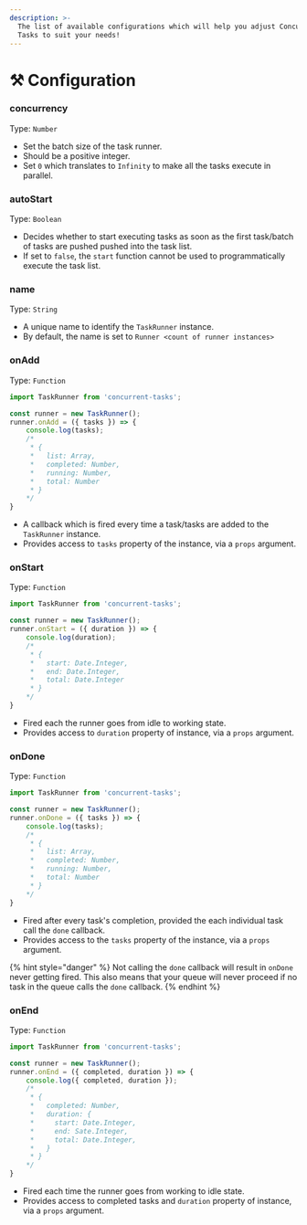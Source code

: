 ```yaml
---
description: >-
  The list of available configurations which will help you adjust Concurrent
  Tasks to suit your needs!
---
```


# ⚒ Configuration

### concurrency

Type: `Number`

* Set the batch size of the task runner. 
* Should be a positive integer.
* Set `0` which translates to `Infinity` to make all the tasks execute in parallel.

### autoStart

Type: `Boolean` 

* Decides whether to start executing tasks as soon as the first task/batch of tasks are pushed pushed into the task list.
* If set to `false`, the `start` function cannot be used to programmatically execute the task list.

### name

Type: `String` 

* A unique name to identify the `TaskRunner` instance.
* By default, the name is set to `Runner <count of runner instances>`

### onAdd

Type: `Function` 

```javascript
import TaskRunner from 'concurrent-tasks';

const runner = new TaskRunner();
runner.onAdd = ({ tasks }) => {
    console.log(tasks);
    /*
     * {
     *   list: Array,
     *   completed: Number,
     *   running: Number,
     *   total: Number
     * }
    */
}
```

* A callback which is fired every time a task/tasks are added to the `TaskRunner` instance.
* Provides access to `tasks` property of the instance, via a `props` argument.

### onStart

Type: `Function` 

```javascript
import TaskRunner from 'concurrent-tasks';

const runner = new TaskRunner();
runner.onStart = ({ duration }) => {
    console.log(duration);
    /*
     * {
     *   start: Date.Integer,
     *   end: Date.Integer,
     *   total: Date.Integer
     * }
    */
}
```

* Fired each the runner goes from idle to working state.
* Provides access to `duration` property of instance, via a `props` argument.

### onDone

Type: `Function` 

```javascript
import TaskRunner from 'concurrent-tasks';

const runner = new TaskRunner();
runner.onDone = ({ tasks }) => {
    console.log(tasks);
    /*
     * {
     *   list: Array,
     *   completed: Number,
     *   running: Number,
     *   total: Number
     * }
    */
}
```

* Fired after every task's completion, provided the each individual task call the `done` callback.
* Provides access to the `tasks` property of the instance, via a `props` argument.

{% hint style="danger" %}
Not calling the `done` callback will result in `onDone` never getting fired. This also means that your queue will never proceed if no task in the queue calls the `done` callback.
{% endhint %}

### onEnd

Type: `Function` 

```javascript
import TaskRunner from 'concurrent-tasks';

const runner = new TaskRunner();
runner.onEnd = ({ completed, duration }) => {
    console.log({ completed, duration });
    /*
     * {
     *   completed: Number,
     *   duration: {
     *     start: Date.Integer,
     *     end: Sate.Integer,
     *     total: Date.Integer,
     *   }             
     * }
    */
}
```

* Fired each time the runner goes from working to idle state.
* Provides access to completed tasks and `duration` property of instance, via a `props` argument.

